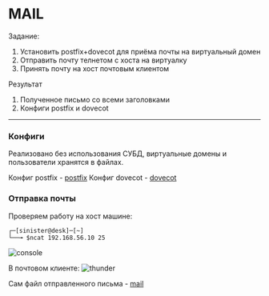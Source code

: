 # MAIL

Задание:  

1. Установить postfix+dovecot для приёма почты на виртуальный домен 
2. Отправить почту телнетом с хоста на виртуалку 
3. Принять почту на хост почтовым клиентом 

Результат  
1. Полученное письмо со всеми заголовками   
2. Конфиги postfix и dovecot   


---

### Конфиги

Реализовано без использования СУБД, виртуальные домены и пользователи хранятся в файлах.  

Конфиг postfix -  [postfix](postfix/main.cf)
Конфиг dovecot -  [dovecot](dovecot/dovecot.conf)


### Отправка почты

Проверяем работу на хост машине:  


```console
┌─[sinister@desk]─[~]
└──╼ $ncat 192.168.56.10 25

```

![console](https://github.com/sinist3rr/otus-linux/blob/master/HW23/images/mail1.png)

В почтовом клиенте: 
![thunder](https://github.com/sinist3rr/otus-linux/blob/master/HW23/images/mail2.png)

Сам файл отправленного письма - [mail](email)

